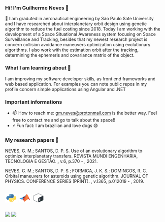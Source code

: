 ### Hi! I'm Guilherme Neves 👋

🔭 I am graduted in aeronautical engineering by São Paulo Sate University and I have researched about interplanetary orbit design using genetic algorithm to reduce the fuel costing since 2018. Today I am working with the development of a Space Situational Awareness system focusing on Space Surveillance and Tracking, besides that my newest research project is concern collision avoidance maneuvers optimization using evolutionary algorithms. I also work with the estimation orbit after the tracking, determining the ephemeris and covariance matrix of the object.

### What I am learning about 🌱

I am improving my software developer skills, as front end frameworks and web based application. For examples you can note public repos in my profile concern simple applications using Angular and .NET

### Important informations

- 📫 How to reach me: gm.neves@protonmail.com is the better way. Feel free to contact me and go to talk about the space!!
- ⚡ Fun fact: I am brazilian and love dogs 😄

### My research papers 📜

NEVES, G. M.; SANTOS, D. P. S.
Use of an evolutionary algorithm to optimize interplanetary transfers. REVISTA MUNDI ENGENHARIA, TECNOLOGIA E GESTÃO. , v.6, p.370 - , 2021.

NEVES, G. M.; SANTOS, D. P. S.; FORMIGA, J. K. S.; DOMINGOS, R. C.
Orbital maneuvers for asteroids using genetic algorithm. JOURNAL OF PHYSICS. CONFERENCE SERIES (PRINT). , v.1365, p.012019 - , 2019.

<div style="display: inline_block"><br>
  <img align="center" alt="Gui-python" height="30" width="40" src="https://raw.githubusercontent.com/devicons/devicon/master/icons/python/python-original.svg">
  <img align="center" alt="Gui-matlab" height="30" width="40" src="https://raw.githubusercontent.com/devicons/devicon/master/icons/matlab/matlab-original.svg">
  <img align="center" alt="Gui-bash" height="30" width="40" src="https://raw.githubusercontent.com/devicons/devicon/master/icons/bash/bash-original.svg">
</div>

##

<div> 
  <a href = "mailto:gm.neves@protonmail.com"><img src="https://img.shields.io/badge/ProtonMail-8B89CC?style=for-the-badge&logo=protonmail&logoColor=white" target="_blank"></a>
  <a href="https://www.linkedin.com/in/guilhermenevesaerospace/" target="_blank"><img src="https://img.shields.io/badge/-LinkedIn-%230077B5?style=for-the-badge&logo=linkedin&logoColor=white" target="_blank"></a> 
  
</div>

